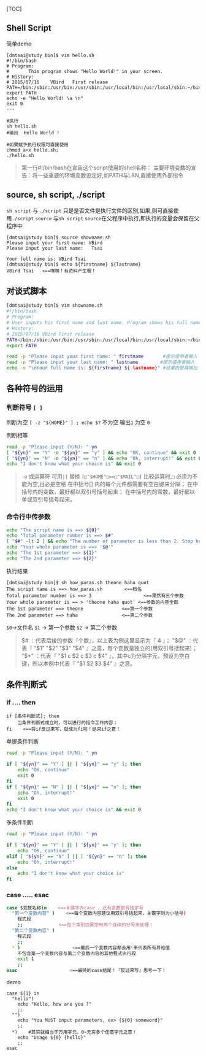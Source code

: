[TOC]

## Shell Script

简单demo
```
[dmtsai@study bin]$ vim hello.sh
#!/bin/bash
# Program:
#       This program shows "Hello World!" in your screen.
# History:
# 2015/07/16	VBird	First release
PATH=/bin:/sbin:/usr/bin:/usr/sbin:/usr/local/bin:/usr/local/sbin:~/bin
export PATH
echo -e "Hello World! \a \n"
exit 0
---
```

```
#执行
sh hello.sh
#输出  Hello World !

#如果赋予执行权限可直接使用
chmod a+x hello.sh; 
./hello.sh
```
>第一行#!/bin/bash在宣告这个script使用的shell名称：
>主要环境变数的宣告：将一些重要的环境变数设定好,如PATH与LAN,直接使用外部指令

## source, sh script, ./script
`sh script` 与 `./script` 只是是否文件是执行文件的区别,如果,则可直接使用`./script`
`source` 与`sh script`  `source`在父程序中执行,即执行的变量会保留在父程序中
```
[dmtsai@study bin]$ source showname.sh 
Please input your first name: VBird 
Please input your last name:   Tsai

Your full name is: VBird Tsai 
[dmtsai@study bin]$ echo ${firstname} ${lastname} 
VBird Tsai   <==嘿嘿！有资料产生喔！
```


## 对谈式脚本

```bash
[dmtsai@study bin]$ vim showname.sh 
#!/bin/bash
# Program:
# User inputs his first name and last name. Program shows his full name.
# History:
# 2015/07/16 VBird First release
PATH=/bin:/sbin:/usr/bin:/usr/sbin:/usr/local/bin:/usr/local/sbin:~/bin
export PATH

read -p "Please input your first name: " firstname       #提示使用者输入 把值赋值给firstname
read -p "Please input your last name: " lastname        #提示使用者输入 
echo -e "\nYour full name is: ${firstname} ${ lastname}" #结果由萤幕输出
```
## 各种符号的运用

### 判断符号 `[ ]`
判断为空
`[ -z "${HOME}" ] ; echo $?`
不为空 输出`1` 为空 `0`

判断相等
```bash
read -p "Please input (Y/N): " yn
[ "${yn}" == "Y" -o "${yn}" == "y" ] && echo "OK, continue" && exit 0
[ "${yn}" == "N" -o "${yn}" == "n" ] && echo "Oh, interrupt!" && exit 0
echo "I don't know what your choice is" && exit 0
```
>`-o` 或运算符  可用`||` 替换
>`[□"$HOME"□==□"$MAIL"□]`  比较运算时,`□` 必须为不能为空,且必是空格
>在中括号[] 内的每个元件都需要有空白键来分隔；
在中括号内的变数，最好都以双引号括号起来；
在中括号内的常数，最好都以单或双引号括号起来。

### 命令行中传参数
```bash
echo "The script name is ==> ${0}"
echo "Total parameter number is ==> $#"
[ "$#" -lt 2 ] && echo "The number of parameter is less than 2. Stop here." && exit 0
echo "Your whole parameter is ==> '$@'"
echo "The 1st parameter ==> ${1}"
echo "The 2nd parameter ==> ${2}"
```

执行结果
```
[dmtsai@study bin]$ sh how_paras.sh theone haha quot 
The script name is ==> how_paras.sh        <==档名 
Total parameter number is ==> 3                   <==果然有三个参数 
Your whole parameter is == > 'theone haha quot' <==参数的内容全部 
The 1st parameter ==> theone              <==第一个参数 
The 2nd parameter ==> haha                <==第二个参数
```
`$0`->文件名
`$1` -> 第一个参数
`$2` -> 第二个参数

>$# ：代表后接的参数『个数』，以上表为例这里显示为『 4 』；
"$@" ：代表『 "$1" "$2" "$3" "$4" 』之意，每个变数是独立的(用双引号括起来)；
"$*" ：代表『 "$1 c $2 c $3 c $4" 』，其中c为分隔字元，预设为空白键，所以本例中代表『 "$1 $2 $3 $4" 』之意。

## 条件判断式

### if .... then

```
if [条件判断式]; then
	当条件判断式成立时，可以进行的指令工作内容；
fi    <==将if反过来写，就成为fi啦！结束if之意！
```
单提条件判断
```bash
read -p "Please input (Y/N): " yn

if [ "${yn}" == "Y" ] || [ "${yn}" == "y" ]; then
	echo "OK, continue"
	exit 0
fi
if [ "${yn}" == "N" ] || [ "${yn}" == "n" ]; then
	echo "Oh, interrupt!"
	exit 0
fi
echo "I don't know what your choice is" && exit 0
```

多条件判断
```bash
read -p "Please input (Y/N): " yn

if [ "${yn}" == "Y" ] || [ "${yn}" == "y" ]; then
	echo "OK, continue"
elif [ "${yn}" == "N" ] || [ "${yn}" == "n" ]; then
	echo "Oh, interrupt!"
else
	echo "I don't know what your choice is"
fi
```

### case ..... esac
```bash
case $变数名称in    <==关键字为case ，还有变数前有钱字号 
  "第一个变数内容" )    <==每个变数内容建议用双引号括起来，关键字则为小括号)
	程式段
	;;             <==每个类别结尾使用两个连续的分号来处理！
  "第二个变数内容" )
	程式段
	;; 
  * )                   <==最后一个变数内容都会用*来代表所有其他值
	不包含第一个变数内容与第二个变数内容的其他程式执行段
	exit 1
	;; 
esac                   <==最终的case结尾！『反过来写』思考一下！
```


demo
```
case ${1} in
  "hello")
	echo "Hello, how are you ?"
	;;
  "")
	echo "You MUST input parameters, ex> {${0} someword}"
	;;
  *)    #其实就相当于万用字元，0~无穷多个任意字元之意！
	echo "Usage ${0} {hello}"
	;;
esac
```